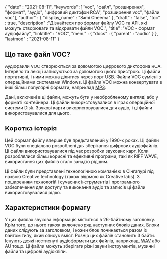 {
  "date" : "2021-08-11",
  "keywords" :[ "voc", "файл", "розширення", "формат", "аудіо", "цифровий диктофон RCA", "розширення voc", "файли voc"],
  "author" : {
    "display_name" : "Sami Cheema"
},
  "draft" : "false",
  "toc" : true,
  "description" :"Дізнайтеся про формат файлу VOC та API, які можуть створювати та відкривати файли VOC.",
  "title" :"VOC - формат аудіофайлу",
  "linktitle" : "VOC",
  "menu" : {
    "docs" : {
      "parent" : "audio"
}
},
  "lastmod" : "2021-08-11"
}

## Що таке файл VOC? ##

Аудіофайли VOC створюються за допомогою цифрового диктофона RCA. Інтерв'ю та лекції записуються за допомогою цього пристрою. Ці файли портативні, і ними можна ділитися через порт USB. Файли VOC сумісні з операційними системами Windows. Ці файли VOC можна конвертувати в інші більш популярні формати, наприклад [MP3](/uk/audio/mp3/).
 

Дані, включені в ці файли, можуть бути у необробленому вигляді або у форматі контейнера. Ці файли використовувалися в іграх операційної системи Disk. Звукові карти використовувалися для аудіо, і ці файли використовувалися для цього.



## Коротка історія ##

Цей формат файлу вперше був представлений у 1990-х роках. Ці файли VOC були спеціально розроблені для зберігання цифрових аудіофайлів. Ці файли використовувалися під час розробки звукових карт. Коли розроблялися більш корисні та ефективні програми, такі як RIFF WAVE, використання цих файлів стало занадто рідшим.

Ці файли були представлені технологічною компанією в Сінгапурі під назвою Creative technology (також відомою як Creative labs). З поширенням технологій і сучасних інструментів і програмного забезпечення для доступу та виконання аудіо та записів ці файли використовувалися рідко.


## Характеристики формату ##

У цих файлах звукова інформація міститься в 26-байтному заголовку. Крім того, до нього також включено ряд наступних блоків даних. Блоки даних слідують за заголовком, і кожен блок починається разом із байтом типу, який описує вміст. Розмір цих файлів становить 3 байти. Існують деякі нестиснуті аудіоформати цих файлів, наприклад, [WAV](/uk/audio/wav/) або AU тощо. Ці файли можуть зберігати різні звуки інструментів, музичні файли та цифрові аудіокліпи.



